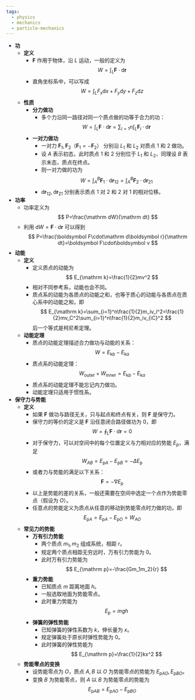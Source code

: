 ```yaml
---
tags:
  - physics
  - mechanics
  - particle-mechanics
---
```

- **功**
	- **定义**
		- $\boldsymbol F$ 作用于物体，沿 $L$ 运动，一般的定义为
		  $$
		  W=\int_L\boldsymbol F\cdot\mathrm d\boldsymbol r
		  $$
		- 直角坐标系中，可以写成
		  $$
		  W=\int_L F_x\mathrm dx+F_y\mathrm dy+F_z\mathrm dz
		  $$
	- **性质**
		- **分力做功**
			- 多个力沿同一路径对同一个质点做的功等于合力的功：
			  $$
			  W=\int_L \boldsymbol F\cdot\mathrm d\boldsymbol r=\sum_{i=1}{n}\int_L \boldsymbol F_i\cdot\mathrm d\boldsymbol r
			  $$
		- **一对力做功**
			- 一对力 $\boldsymbol F_1,\boldsymbol F_2（\boldsymbol F_1=-\boldsymbol F_2）$ 分别沿 $L_1$ 和 $L_2$ 对质点 $1$ 和 $2$ 做功。
			- 设 $A$ 表示初态，此时质点 $1$ 和 $2$ 分别位于 $L_1$ 和 $L_2$，同理设 $B$ 表示末态，质点在终点。
			- 则一对力做的功为
			  $$
			  W=\int_A^B\boldsymbol F_1\cdot\mathrm d\boldsymbol r_{12}=\int_A^B\boldsymbol F_2\cdot\mathrm d\boldsymbol r_{21}
			  $$
			- $\mathrm d\boldsymbol r_{12},\mathrm d\boldsymbol r_{21}$ 分别表示质点 $1$ 对 $2$ 和 $2$ 对 $1$ 的相对位移。
- **功率**
	- 功率定义为
	  $$
	  P=\frac{\mathrm dW}{\mathrm dt}
	  $$
	- 利用 $\mathrm dW=\boldsymbol F\cdot\mathrm d\boldsymbol r$ 可以得到
	  $$
	  P=\frac{\boldsymbol F\cdot\mathrm d\boldsymbol r}{\mathrm dt}=\boldsymbol F\cdot\boldsymbol v
	  $$
- **动能**
	- **定义**
		- 定义质点的动能为
		  $$
		  E_{\mathrm k}=\frac{1}{2}mv^2
		  $$
		- 相对不同参考系，动能也会不同。
		- 质点系的动能为各质点的动能之和，也等于质心的动能与各质点在质心系中的动能之和，即
		  $$
		  E_{\mathrm k}=\sum_{i=1}^n\frac{1}{2}m_iv_i^2=\frac{1}{2}mv_C^2\sum_{i=1}^n\frac{1}{2}m_iv_{iC}^2
		  $$
		  后一个等式是柯尼希定理。
	- **动能定理**
		- 质点的动能定理描述合力做功与动能的关系：
		  $$
		  W=E_{\mathrm kb}-E_{\mathrm ka}
		  $$
		- 质点系的动能定理：
		  $$
		  W_{\mathrm{outer}}+W_{\mathrm{inner}}=E_{\mathrm kb}-E_{\mathrm ka}
		  $$
		- 质点系的动能定理不能忘记内力做功。
		- 动能定理只适用于惯性系。
- **保守力与势能**
	- **定义**
		- 如果 $\boldsymbol F$ 做功与路径无关，只与起点和终点有关，则 $\boldsymbol F$ 是保守力。
		- 保守力的等价的定义是 $\boldsymbol F$ 沿任意闭合路径做功为 $0$，即
		  $$
		  W=\oint_L\boldsymbol F\cdot\mathrm d\boldsymbol r=0
		  $$
		- 对于保守力，可以对空间中的每个位置定义与力相对应的势能 $E_{\mathrm p}$，满足
		  $$
		  W_{AB}=E_{\mathrm pA}-E_{\mathrm pB}=-\Delta E_{\mathrm p}
		  $$
		- 或者力与势能的满足以下关系：
		  $$
		  \boldsymbol F=-\nabla E_{\mathrm p}
		  $$
		- 以上是势能的差的关系，一般还需要在空间中选定一个点作为势能零点（假设为 $O$）。
		- 任意点的势能定义为质点从任意的移动到势能零点时力做的功，即
		  $$
		  E_{\mathrm pA}=E_{\mathrm pA}-E_{\mathrm pO}=W_{AO}
		  $$
	- **常见力的势能**
		- **万有引力势能**
			- 两个质点 $m_1,m_2$ 组成系统，相距 $r$。
			- 规定两个质点相距无穷远时，万有引力势能为 $0$。
			- 此时万有引力势能为
			  $$
			  E_{\mathrm p}=-\frac{Gm_1m_2}{r}
			  $$
		- **重力势能**
			- 已知质点 $m$ 距离地面 $h$。
			- 一般选取地面为势能零点。
			- 此时重力势能为
			  $$
			  E_{\mathrm p}=mgh
			  $$
		- **弹簧的弹性势能**
			- 已知弹簧的弹性系数为 $k$，伸长量为 $x$。
			- 规定弹簧处于原长时弹性势能为 $0$。
			- 此时弹簧的弹性势能为
			  $$
			  E_{\mathrm p}=\frac{1}{2}kx^2
			  $$
	- **势能零点的变换**
		- 设势能零点为 $O$，质点 $A,B$ 以 $O$ 为势能零点的势能为 $E_{\mathrm pAO},E_{\mathrm pBO}$。
		- 变换 $B$ 为势能零点，则 $A$ 以 $B$ 为势能零点的势能为
		  $$
		  E_{\mathrm pAB}=E_{\mathrm pAO}-E_{\mathrm pBO}
		  $$


